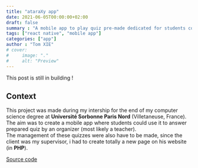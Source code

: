 ```yaml
---
title: "ataraXy app"
date: 2021-06-05T00:00:00+02:00
draft: false
summary : "A mobile app to play quiz pre-made dedicated for students coded in React Native, Express, Sequelize, Socket.IO "
tags: ["react native", "mobile app"]
categories: ["app"]
author : "Tom XIE"
# cover:
#     image: "."
#     alt: "Preview"
---
```


This post is still in building !

## Context
This project was made during my intership for the end of my computer science degree at **Université Sorbonne Paris Nord** (Villetaneuse, France). The aim was to create a mobile app where students could use it to answer prepared quiz by an organizer (most likely a teacher).
\
The management of these quizzes were also have to be made, since the client was my supervisor, i had to create totally a new page on his website (in **PHP**).

[Source code](https://github.com/strawhattom/ataraXy)